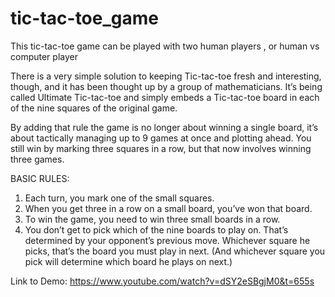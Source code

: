 # tic-tac-toe_game
This tic-tac-toe game can be played with two human  players , or human vs computer player

There is a very simple solution to keeping Tic-tac-toe fresh and interesting, though, and it has been thought up by a group of mathematicians. It’s being called Ultimate Tic-tac-toe and simply embeds a Tic-tac-toe board in each of the nine squares of the original game.

By adding that rule the game is no longer about winning a single board, it’s about tactically managing up to 9 games at once and plotting ahead. You still win by marking three squares in a row, but that now involves winning three games.

BASIC RULES:
1. Each turn, you mark one of the small squares.
2. When you get three in a row on a small board, you’ve won that board.
3. To win the game, you need to win three small boards in a row.
4. You don’t get to pick which of the nine boards to play on. That’s determined by your
opponent’s previous move. Whichever square he picks, that’s the board you must play in next. (And whichever square you pick will determine which board he plays on next.)


Link to Demo: https://www.youtube.com/watch?v=dSY2eSBgjM0&t=655s
